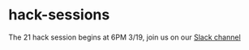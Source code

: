 # hack-sessions

The 21 hack session begins at 6PM 3/19, join us on our [Slack channel](https://21.slack.co)

